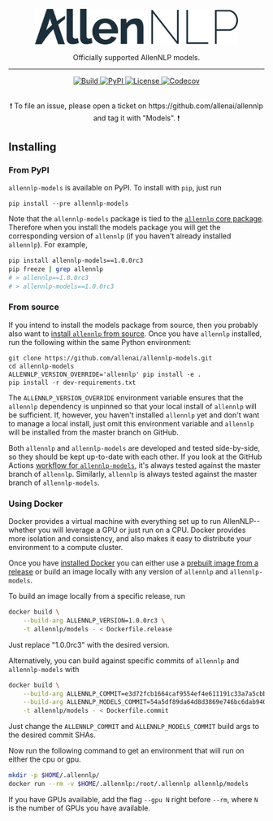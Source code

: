 <div align="center">
    <br>
    <img src="https://raw.githubusercontent.com/allenai/allennlp/master/docs/img/allennlp-logo-dark.png" width="400"/>
    <p>
    Officially supported AllenNLP models.
    </p>
    <hr/>
</div>
<p align="center">
    <a href="https://github.com/allenai/allennlp-models/actions">
        <img alt="Build" src="https://github.com/allenai/allennlp-models/workflows/CI/badge.svg?event=push&branch=master">
    </a>
    <a href="https://pypi.org/project/allennlp-models/">
        <img alt="PyPI" src="https://img.shields.io/pypi/v/allennlp-models">
    </a>
    <a href="https://github.com/allenai/allennlp-models/blob/master/LICENSE">
        <img alt="License" src="https://img.shields.io/github/license/allenai/allennlp-models.svg?color=blue&cachedrop">
    </a>
    <a href="https://codecov.io/gh/allenai/allennlp">
        <img alt="Codecov" src="https://codecov.io/gh/allenai/allennlp/branch/master/graph/badge.svg">
    </a>
</p>
<br/>

<div align="center">
❗️ To file an issue, please open a ticket on https://github.com/allenai/allennlp and tag it with "Models". ❗️
</div>

## Installing

### From PyPI

`allennlp-models` is available on PyPI. To install with `pip`, just run

```
pip install --pre allennlp-models
```

Note that the `allennlp-models` package is tied to the [`allennlp` core package](https://pypi.org/projects/allennlp-models). Therefore when you install the models package you will get the corresponding version of `allennlp` (if you haven't already installed `allennlp`). For example,

```bash
pip install allennlp-models==1.0.0rc3
pip freeze | grep allennlp
# > allennlp==1.0.0rc3
# > allennlp-models==1.0.0rc3
```

### From source

If you intend to install the models package from source, then you probably also want to [install `allennlp` from source](https://github.com/allenai/allennlp#installing-from-source).
Once you have `allennlp` installed, run the following within the same Python environment:

```
git clone https://github.com/allenai/allennlp-models.git
cd allennlp-models
ALLENNLP_VERSION_OVERRIDE='allennlp' pip install -e .
pip install -r dev-requirements.txt
```

The `ALLENNLP_VERSION_OVERRIDE` environment variable ensures that the `allennlp` dependency is unpinned so that your local install of `allennlp` will be sufficient. If, however, you haven't installed `allennlp` yet and don't want to manage a local install, just omit this environment variable and `allennlp` will be installed from the master branch on GitHub.

Both `allennlp` and `allennlp-models` are developed and tested side-by-side, so they should be kept up-to-date with each other. If you look at the GitHub Actions [workflow for `allennlp-models`](https://github.com/allenai/allennlp-models/actions), it's always tested against the master branch of `allennlp`. Similarly, `allennlp` is always tested against the master branch of `allennlp-models`.

### Using Docker

Docker provides a virtual machine with everything set up to run AllenNLP--
whether you will leverage a GPU or just run on a CPU.  Docker provides more
isolation and consistency, and also makes it easy to distribute your
environment to a compute cluster.

Once you have [installed Docker](https://docs.docker.com/engine/installation/) you can either use a [prebuilt image from a release](https://hub.docker.com/r/allennlp/models) or build an image locally with any version of `allennlp` and `allennlp-models`.

To build an image locally from a specific release, run

   ```bash
   docker build \
       --build-arg ALLENNLP_VERSION=1.0.0rc3 \
       -t allennlp/models - < Dockerfile.release
   ```

Just replace "1.0.0rc3" with the desired version.

Alternatively, you can build against specific commits of `allennlp` and `allennlp-models` with

   ```bash
   docker build \
       --build-arg ALLENNLP_COMMIT=e3d72fcb1664caf9554ef4e611191c33a7a5cbbd \
       --build-arg ALLENNLP_MODELS_COMMIT=54a5df89da64d8d3869e746bc6dab940552dbfc4 \
       -t allennlp/models - < Dockerfile.commit
   ```

Just change the `ALLENNLP_COMMIT` and `ALLENNLP_MODELS_COMMIT` build args to the desired commit SHAs.

Now run the following command to get an environment that will run on either the cpu or gpu.

   ```bash
   mkdir -p $HOME/.allennlp/
   docker run --rm -v $HOME/.allennlp:/root/.allennlp allennlp/models
   ```

If you have GPUs available, add the flag `--gpu N` right before `--rm`, where `N` is the number of GPUs you have available.
